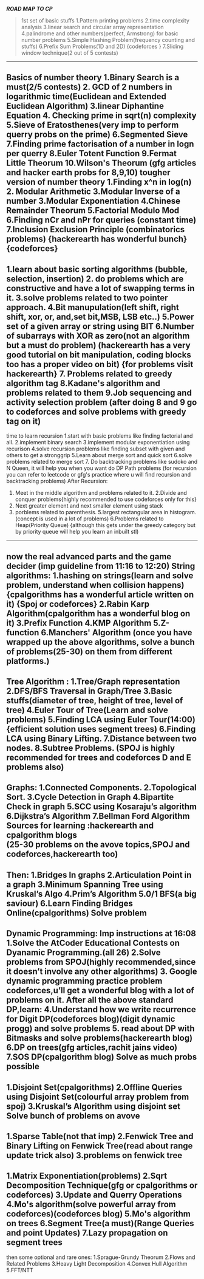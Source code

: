 
***ROAD MAP TO CP***

>1st set of basic stuffs
1.Pattern printing problems
2.time complexity analysis
3.linear search and circular array representation 
4.palindrome and other numbers(perfect, Armstrong) for basic number problems
5.Simple Hashing Problem(frequency counting and stuffs) 
6.Prefix Sum Problems(1D and 2D) {codeforces } 
7.Sliding window technique(2 out of 5 contests) 
-----------------------------------------------------------------------------------------------------------

 Basics of number theory
1.Binary Search is a must(2/5 contests) 
2. GCD of 2 numbers in logarithmic time(Euclidean and Extended Euclidean Algorithm) 
3.linear Diphantine Equation
4. Checking prime in sqrt(n) complexity 
5.Sieve of Eratosthenes(very imp to perform querry probs on the prime) 
6.Segmented Sieve
7.Finding prime factorisation of a number in logn per querry
8.Euler Totent Function
9.Fermat Little Theorum
10.Wilson's Theorum
(gfg articles and hacker earth probs for 8,9,10)
tougher version of number theory
1.Finding x^n in log(n) 
2. Modular Arithmetic
3.Modular Inverse of a number
3.Modular Exponentiation
4.Chinese Remainder Theorum
5.Factorial Modulo Mod
6.Finding nCr and nPr for queries (constant time) 
7.Inclusion Exclusion Principle (combinatorics problems) {hackerearth has wonderful bunch} {codeforces}
----------------------------------------------------------------------------

1.learn about basic sorting algorithms (bubble, selection, insertion) 
2. do problems which are constructive and have a lot of swapping terms in it. 
3.solve problems related to two pointer approach. 
4.Bit manupulation(left shift, right shift, xor, or, and,set bit,MSB, LSB etc..) 
5.Power set of a given array or string using BIT
6.Number of subarrays with XOR as zero(not an algorithm but a must do problem)
(hackerearth has a very good tutorial on bit manipulation, coding blocks too has a proper video on bit) {for problems visit hackerearth} 
7. Problems related to greedy algorithm tag
8.Kadane's algorithm and problems related to them
9.Job sequencing and activity selection problem 
(after doing 8 and 9 go to codeforces and solve problems with greedy tag on it)
---------------------------------------------------------------------------- 

time to learn recursion
1.start with basic problems like finding factorial and all. 
2.implement binary search
3.implement modular exponentiation using recurison
4.solve recursion problems like finding subset with given and others to get a stronggrip
5.Learn about merge sort and quick sort 
6.solve problems related to merge sort
7. Do backtracking problems like sudoko and N Queen, it will help you when you want do DP Path problems
(for recursion you can refer to leetcode or gfg's practice where u will find recursion and backtracking problems) 
After Recursion:
1. Meet in the middle algorithm and problems related to it. 
2.Divide and conquer problems{highly recommended to use codeforces only for this} 
3. Next greater element and next smaller element using stack
4. porblems related to parenthesis. 
5.largest rectangular area in histogram. (concept is used in a lot of problems) 
6.Problems related to Heap(Priority Queue) {although this gets under the greedy category but by priority queue will help you learn an inbuilt stl)
---------------------------------------------------------------------------- 
now the real advanced parts and the game decider
(imp guideline from 11:16 to 12:20)
String algorithms:
1.hashing on strings(learn and solve problem, understand when collision happens) {cpalgorithms has a wonderful article written on it) {Spoj or codeforces} 
2.Rabin Karp Algorithm(cpalgorithm has a wonderful blog on it) 
3.Prefix Function
4.KMP Algorithm 
5.Z-function
6.Manchers' Algorithm 
(once you have wrapped up the above algorithms, solve a bunch of problems(25-30) on them from different platforms.) 
---------------------------------------------------------------------------
Tree Algorithm :
1.Tree/Graph representation
2.DFS/BFS Traversal in Graph/Tree
3.Basic stuffs(diameter of tree, height of tree, level of tree)
4.Euler Tour of Tree(Learn and solve problems)
5.Finding LCA using Euler Tour(14:00){efficient solution uses segment trees)
6.Finding LCA using Binary Lifting.
7.Distance between two nodes.
8.Subtree Problems.
(SPOJ is highly recommended for trees and codeforces D and E problems also)
---------------------------------------------------
Graphs:
1.Connected Components.
2.Topological Sort.
3.Cycle Detection in Graph
4.Bipartite Check in graph
5.SCC using Kosaraju’s  algorithm
6.Dijkstra’s Algorithm
7.Bellman Ford Algorithm
Sources for learning :hackerearth and cpalgorithm blogs  
(25-30 problems on the avove topics,SPOJ and codeforces,hackerearth too)
--------------------------------------------------------------------------------

Then:
1.Bridges In graphs
2.Articulation Point in a graph
3.Minimum Spanning Tree using Kruskal’s  Algo
4.Prim’s Algorithm
5.0/1 BFS(a big saviour)
6.Learn Finding Bridges Online(cpalgorithms)
Solve problem
-------------------------------------------------------------------------

Dynamic Programming:
Imp instructions at 16:08
1.Solve the AtCoder Educational Contests on Dyanamic Programming.(all 26)
2.Solve problems  from SPOJ(highly recommended,since it doesn’t involve any other algorithms)
3. Google dynamic programming practice problem codeforces,u’ll get a wonderful blog with a lot of problems on it.
After all the above standard DP,learn:
4.Understand how we write recurrence for Digit DP(codeforces blog)(digit dynamic progg) and solve problems
5. read about DP with Bitmasks and solve problems(hackerearth blog)
6.DP on trees(gfg articles,rachit jains video)
7.SOS DP(cpalgorithm blog)
Solve as much probs possible
-----------------------------------------------------------------------------

1.Disjoint Set(cpalgorithms)
2.Offline Queries using Disjoint Set(colourful array problem from spoj)
3.Kruskal’s Algorithm using disjoint set
Solve bunch of problems on avove
------------------------------------------------------------------------------------

1.Sparse Table(not that imp)
2.Fenwick Tree and Binary Lifting on Fenwick Tree(read about range update trick also)
3.problems on fenwick tree
-----------------------------------------------------------

1.Matrix Exponentiation(problems)
2.Sqrt Decomposition Technique(gfg or cpalgorithms or codeforces)
3.Update and Querry Operations
4.Mo's algorithm(solve powerful array from codeforces)(codeforces blog)
5.Mo's algorithm on trees
6.Segment Tree(a must)(Range Queries and point Updates)
7.Lazy propagation on segment trees
--------------------------------

then some optional and rare ones:
1.Sprague-Grundy Theorum
2.Flows and Related Problems
3.Heavy Light Decomposition
4.Convex Hull Algorithm
5.FFT/NTT